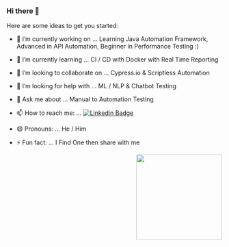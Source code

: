 ### Hi there 👋


Here are some ideas to get you started:

- 🔭 I’m currently working on ...         Learning Java Automation Framework, Advanced in API Automation, Beginner in Performance Testing :)

- 🌱 I’m currently learning ...           CI / CD with Docker with Real Time Reporting 

- 👯 I’m looking to collaborate on ...    Cypress.io &  Scriptless Automation 

- 🤔 I’m looking for help with ...        ML / NLP & Chatbot Testing

- 💬 Ask me about ...                     Manual to Automation Testing 

- 📫 How to reach me: ...                 [![Linkedin Badge](https://img.shields.io/badge/-JayrajRoshan-blue?style=flat-square&logo=Linkedin&logoColor=white&link=https://www.linkedin.com/in/mitesh-dandade-1a62085b)](https://www.linkedin.com/in/mitesh-dandade-1a62085b)

- 😄 Pronouns: ...                        He / Him

- ⚡ Fun fact: ...                         I Find One then share with me 
<img align='right' src='https://media.giphy.com/media/bcKmIWkUMCjVm/giphy.gif' width='200"'>

